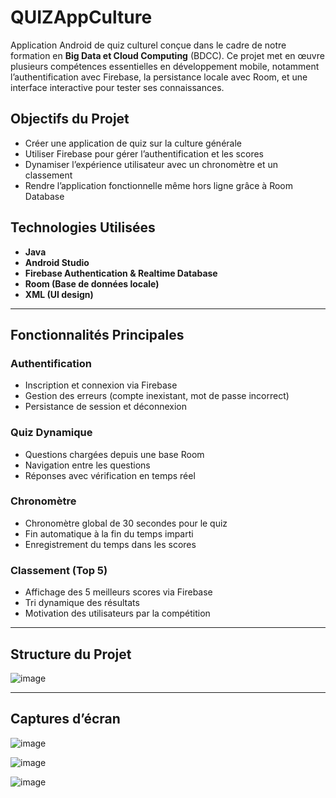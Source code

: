 # QUIZAppCulture 

Application Android de quiz culturel conçue dans le cadre de notre formation en **Big Data et Cloud Computing** (BDCC). Ce projet met en œuvre plusieurs compétences essentielles en développement mobile, notamment l’authentification avec Firebase, la persistance locale avec Room, et une interface interactive pour tester ses connaissances.

##  Objectifs du Projet

- Créer une application de quiz sur la culture générale
- Utiliser Firebase pour gérer l’authentification et les scores
- Dynamiser l’expérience utilisateur avec un chronomètre et un classement
- Rendre l’application fonctionnelle même hors ligne grâce à Room Database

##  Technologies Utilisées

- **Java**
- **Android Studio**
- **Firebase Authentication & Realtime Database**
- **Room (Base de données locale)**
- **XML (UI design)**

---

##  Fonctionnalités Principales

###  Authentification

- Inscription et connexion via Firebase
- Gestion des erreurs (compte inexistant, mot de passe incorrect)
- Persistance de session et déconnexion

###  Quiz Dynamique

- Questions chargées depuis une base Room
- Navigation entre les questions
- Réponses avec vérification en temps réel

###  Chronomètre

- Chronomètre global de 30 secondes pour le quiz
- Fin automatique à la fin du temps imparti
- Enregistrement du temps dans les scores

###  Classement (Top 5)

- Affichage des 5 meilleurs scores via Firebase
- Tri dynamique des résultats
- Motivation des utilisateurs par la compétition

---

## Structure du Projet
![image](https://github.com/user-attachments/assets/923afc4b-85f1-4f1d-a94d-9b38b41698b6)

---

## Captures d’écran
![image](https://github.com/user-attachments/assets/460c9e5c-f735-4bcd-a5a3-b2c5b72aa1bd)

![image](https://github.com/user-attachments/assets/82cec2fd-625d-419f-8dc8-1d58c642fa09)

![image](https://github.com/user-attachments/assets/a77e963f-1367-4e37-aba1-562f88f38ca3)







